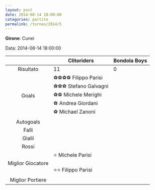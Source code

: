 ```yaml
---
layout: post
date: 2014-08-14 18:00:00
categories: partite
permalink: /torneo/2014/5
---
```

**Girone**: Cunei

Data: 2014-08-14 18:00:00

| | Clitoriders | Bondola Boys |
|:-----:|-----|-----|
Risultato|11|0
Goals|⚽⚽⚽⚽ Filippo Parisi<br/>⚽⚽⚽ Stefano Galvagni<br/>⚽⚽ Michele Merighi<br/>⚽ Andrea Giordani<br/>⚽ Michael Zanoni|
Autogoals||
Falli||
Gialli||
Rossi||
Miglior Giocatore|⭐ Michele Parisi<br/><br/>⭐⭐ Filippo Parisi<br/>|
Miglior Portiere||